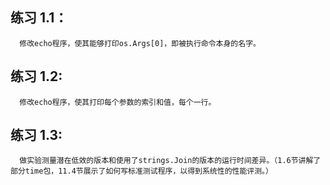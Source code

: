 ## 练习 1.1： 
	  修改echo程序，使其能够打印os.Args[0]，即被执行命令本身的名字。
	  
## 练习 1.2:
	  修改echo程序，使其打印每个参数的索引和值，每个一行。

## 练习 1.3:
	  做实验测量潜在低效的版本和使用了strings.Join的版本的运行时间差异。（1.6节讲解了部分time包，11.4节展示了如何写标准测试程序，以得到系统性的性能评测。）
